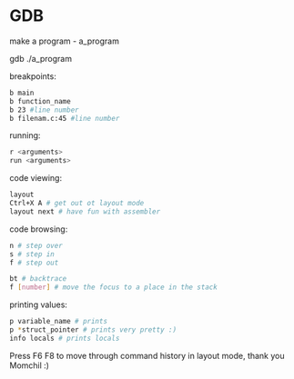 # GDB

make a program - a_program

gdb ./a_program


breakpoints:
```bash
b main
b function_name
b 23 #line number
b filenam.c:45 #line number
```

running:
```bash
r <arguments>
run <arguments>
```

code viewing:
```bash
layout
Ctrl+X A # get out ot layout mode
layout next # have fun with assembler
```

code browsing:
```bash
n # step over
s # step in
f # step out

bt # backtrace
f [number] # move the focus to a place in the stack
```
printing values:
```bash
p variable_name # prints
p *struct_pointer # prints very pretty :)
info locals # prints locals
```

Press F6 F8 to move through command history in layout mode, thank you Momchil :)
